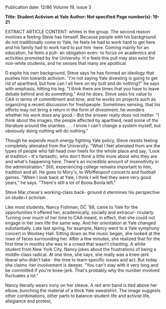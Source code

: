 Publication date: 12/86
Volume 19, Issue 3

**Title: Student Activism at Yale**
**Author: Not specified**
**Page number(s): 19-21**

EXTRACT ARTICLE CONTENT:
whites in the group. The second reason 
involves a feeling Steve has himself. 
Because people with his background do 
not traditionally come to Yale, he feels 
he had to work hard to get here and his 
family had to work hard to put him 
·here. Coming mainly for an education, 
he feels a pull- an obligation even- to 
focus on academics and activities 
promoted by the University. H e feels 
this pull may also exist for non-white 
students, and he senses that many are 
apolitical. 

D espite his own background, Steve 
says he has formed an ideology that 
pushes him towards activism. "I'm not 
saying Yale divesting is going to get rid 
of apartheid, but how can I sit here on 
my butt and do nothing?" he says with 
emphasis, hitting his leg. "I think there 
are times that you have to leave debate 
behind and do something." And he 
does. Steve sees his value to CAA in 
terms of committment and time, and 
he works on projects such as 
organizing a recent discussion for 
freshpeople. Sometimes sensing. that 
his efforts may not bring a return in 
the form of divestment, he wonders 
whether his work does any good.:··But 
the answer really does not matter. "I 
think about the images, the people 
affected by apartheid, read some of the 
literature around the shanties . . . I 
know I can't change a system myself, 
but obviously doing nothing will do 
nothing." 

Though he expends much energy 
fighting Yale policy, Steve resists 
feeling completely alienated from the 
University. "What I feel alienated from 
are the types of people who fall head 
over heels for the whole place and say, 
'Look at tradition - tt's fantasttc; who 
don't think a little more about who they 
are and what's happening here. There's 
an incredible amount of insensitivity in 
the administration." Still, experiencing 
college remains important to him, 
tradition and all. He goes to Mory's, to 
Wbiffenpoof concet:ts and football 
games. "When I look back at Yale, I 
think I will feel they were very good 
years," he says. "There's still a lot of 
Boola Boola left." 

Steve Mar,chese's working-class back-
ground d etermines his perspective on 
stude~t activism . 

Like most students, Nancy Fishman, 
DC 
'88, 
came 
to 
Yale for 
the 
opportunities it offered her, 
academically, socially and extracur-
ricularly. Turning over much of her 
time to CAA meant, in effect, that she 
could not engage in her own life the 
same way. And her orientation at Yale 
changed substantially. Late last spring, 
for exampte, Nancy went to a Yale 
symphony concert in Woolsey Hall. 
Sitting down as the music began, 
she looked at the rows of faces 
surrounding her. After a few minutes, 
she realized that for the first time in 
months she was in a crowd that wasn't 
chanting. A white student from New 
York City, Nancy jokes about the 
frustrations of being a middle-class 
radical. At one time, she says, she 
really was a knee-jerk liberal who 
didn't take · the time to learn specific 
issues and act. But today she claims 
·her involvement is deeper. "You can't 
stay 
with 
it very 
long and 
be 
committed if you're knee-jerk. That's 
probably why the number involved 
fluctuates a lot." 

Nancy literally wears irony on her 
sleeve. A red arm band is tied above 
her elbow, bunching the material of a 
thick Yale sweatshirt. The image 
suggests other combinations, other 
parts to balance-student life and 
activist life, allegiance and protest,